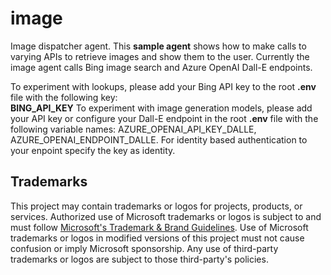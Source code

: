 # image

Image dispatcher agent. This **sample agent** shows how to make calls to varying APIs to retrieve images and show them to the user. Currently the image agent calls Bing image search and Azure OpenAI Dall-E endpoints.

To experiment with lookups, please add your Bing API key to the root **.env** file with the following key:  
**BING_API_KEY**
To experiment with image generation models, please add your API key or configure your Dall-E endpoint in the root **.env** file with the following variable names: AZURE_OPENAI_API_KEY_DALLE, AZURE_OPENAI_ENDPOINT_DALLE. For identity based authentication to your enpoint specify the key as identity.

## Trademarks

This project may contain trademarks or logos for projects, products, or services. Authorized use of Microsoft
trademarks or logos is subject to and must follow
[Microsoft's Trademark & Brand Guidelines](https://www.microsoft.com/en-us/legal/intellectualproperty/trademarks/usage/general).
Use of Microsoft trademarks or logos in modified versions of this project must not cause confusion or imply Microsoft sponsorship.
Any use of third-party trademarks or logos are subject to those third-party's policies.
